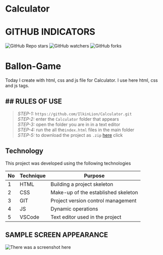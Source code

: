 # Calculator
 
# GITHUB INDICATORS

![GitHub Repo stars](https://img.shields.io/github/stars/IlkinLion/Calculator?style=for-the-badge)
![GitHub watchers](https://img.shields.io/github/watchers/IlkinLion/Calculator?style=for-the-badge)
![GitHub forks](https://img.shields.io/github/forks/IlkinLion/Calculator?style=for-the-badge)

  # Ballon-Game

Today I create with html, css and js file for Calculator. I use here html, css and js tags. 
## ## RULES OF USE

> *STEP-1:* `https://github.com/IlkinLion/Calculator.git` <br/>
> *STEP-2:*  enter the `Calculator` folder that appears <br/>
> *STEP-3:*  open the folder you are in in a text editor <br/>
> *STEP-4:*  run the  all the`index.html` files in the main folder <br/>
> *STEP-5:*  to download the project as `.zip`  [here](https://github.com/cavidsuleyman/Ballon-Game/archive/refs/heads/master.zip) click <br/>


## Technology

This project was developed using the following technologies

| No | Technique | Purpose |
| - | ---------- | --------------------- |
| 1 | HTML | Building a project skeleton |
| 2 | CSS |  Make-up of the established skeleton |
| 3 | GIT |  Project version control management |
| 4 | JS | Dynamic operations |
| 5 | VSCode | Text editor used in the project |


## SAMPLE SCREEN APPEARANCE

![There was a screenshot here](./screen3.PNG)
